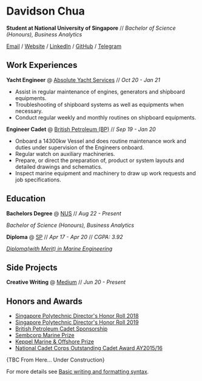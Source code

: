 # Davidson Chua 
**Student at National University of Singapore** // _Bachelor of Science (Honours), Business Analytics_

[Email](davidson99here@gmail.com) / [Website](https://davidsonchua.super.site) / [LinkedIn](https://www.linkedin.com/in/davidsonchua/) / [GitHub](https://github.com/davidsonchua) / [Telegram](https://github.com/davidsonchua) 

## Work Experiences 

**Yacht Engineer** @ [Absolute Yacht Services](http://www.absoluteyacht.com.sg/?fbclid=IwAR2OjUcC6h9VlZSPsWAYjJaz0lYxPpdSrf79k3lszP8LNa34wAT7bXkwMSM) // _Oct 20 - Jan 21_ 

- Assist in regular maintenance of engines, generators and shipboard equipments.
- Troubleshooting of shipboard systems as well as equipments when necessary.
- Conduct regular weekly and monthly routines on shipboard equipments.

**Engineer Cadet** @ [British Petroleum (BP)](https://www.bp.com/en/global/corporate/what-we-do/bp-worldwide/bp-in-singapore.html) // _Sep 19 - Jan 20_ 

- Onboard a 14300kw Vessel and does routine maintenance work and duties under supervision of the Engineers onboard.
- Regular watch on auxiliary machineries.
- Prepare, or direct the preparation of, product or system layouts and detailed drawings and schematics.
- Inspect marine equipment and machinery to draw up work requests and job specifications.

## Education

**Bachelors Degree** @ [NUS](https://www.comp.nus.edu.sg/programmes/ug/ba/) // _Aug 22 - Present_

_Bachelor of Science (Honours), Business Analytics_

**Diploma** @ [SP](https://www.sp.edu.sg/sma/courses/full-time-diplomas/marine-engineering/overview) // _Apr 17 - Apr 20_ // _CGPA: 3.92_ 

[_Diploma(with Merit) in Marine Engineering_](https://drive.google.com/file/d/1imqqFeJT__rFxva2j_mw_0oUHwM8yPn8/view?usp=sharing)

## Side Projects

**Creative Writing** @ [Medium](https://medium.com/@davidsonchua) // _Jun 20 - Present_

## Honors and Awards 

- [Singapore Polytechnic Director's Honor Roll 2018](https://drive.google.com/file/d/1OyCJqEId13DK6jgWYUotHWCSHkb1B1uF/view?usp=sharing)
- [Singapore Polytechnic Director's Honor Roll 2019](https://drive.google.com/file/d/1wJjybAEKz4aASSXaCjtKwQLKflGn4qwU/view?usp=sharing)
- [British Petroleum Cadet Sponsorship](https://www.bp.com/en/global/corporate/careers/students-and-graduates/locations/singapore/shipping-cadets/singapore-engineer-cadet.html)
- [Sembcorp Marine Prize](https://drive.google.com/file/d/1jzdOpuuNtjLDE9wrzRD-ujBASDxorc9o/view?usp=sharing)
- [Keppel Marine & Offshore Prize](https://drive.google.com/file/d/1TD7HVmlbvZMQTfRrJVEZDacSeA6D4m5k/view?usp=sharing)
- [National Cadet Corps Outstanding Cadet Award AY2015/16](https://drive.google.com/file/d/1oDTqI-3qkGICcQECDYYlDFsN5XZODUr1/view?usp=sharing)

{TBC From Here... Under Construction}


For more details see [Basic writing and formatting syntax](https://docs.github.com/en/github/writing-on-github/getting-started-with-writing-and-formatting-on-github/basic-writing-and-formatting-syntax).

